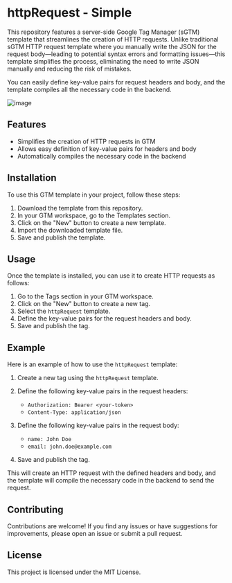 # httpRequest - Simple

This repository features a server-side Google Tag Manager (sGTM) template that streamlines the creation of HTTP requests. Unlike traditional sGTM HTTP request template where you manually write the JSON for the request body—leading to potential syntax errors and formatting issues—this template simplifies the process, eliminating the need to write JSON manually and reducing the risk of mistakes.

You can easily define key-value pairs for request headers and body, and the template compiles all the necessary code in the backend.

![image](https://github.com/user-attachments/assets/e26d4019-ec81-4bd8-a41b-d100bb361b27)



## Features

- Simplifies the creation of HTTP requests in GTM
- Allows easy definition of key-value pairs for headers and body
- Automatically compiles the necessary code in the backend

## Installation

To use this GTM template in your project, follow these steps:

1. Download the template from this repository.
2. In your GTM workspace, go to the Templates section.
3. Click on the "New" button to create a new template.
4. Import the downloaded template file.
5. Save and publish the template.

## Usage

Once the template is installed, you can use it to create HTTP requests as follows:

1. Go to the Tags section in your GTM workspace.
2. Click on the "New" button to create a new tag.
3. Select the `httpRequest` template.
4. Define the key-value pairs for the request headers and body.
5. Save and publish the tag.

## Example

Here is an example of how to use the `httpRequest` template:

1. Create a new tag using the `httpRequest` template.
2. Define the following key-value pairs in the request headers:
   - `Authorization: Bearer <your-token>`
   - `Content-Type: application/json`

3. Define the following key-value pairs in the request body:
   - `name: John Doe`
   - `email: john.doe@example.com`

4. Save and publish the tag.

This will create an HTTP request with the defined headers and body, and the template will compile the necessary code in the backend to send the request.

## Contributing

Contributions are welcome! If you find any issues or have suggestions for improvements, please open an issue or submit a pull request.

## License

This project is licensed under the MIT License.

